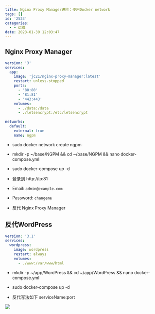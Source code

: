 ```yaml
---
title: Nginx Proxy Manager进阶：使用Docker network
tags: []
id: '2523'
categories:
  - - 运维
date: 2023-01-30 12:03:47
---
```


## Nginx Proxy Manager

```yml
version: '3'
services:
  app:
    image: 'jc21/nginx-proxy-manager:latest'
    restart: unless-stopped
    ports:
      - '80:80'
      - '81:81'
      - '443:443'
    volumes:
      - ./data:/data
      - ./letsencrypt:/etc/letsencrypt
    
networks:
  default:
    external: true
    name: ngpm
```

*   sudo docker network create ngpm

*   mkdir -p ~/base/NGPM && cd ~/base/NGPM && nano docker-compose.yml

*   sudo docker-compose up -d

*   登录到 http://ip:81

*   Email: `admin@example.com`

*   Password: `changeme`

*   反代 Nginx Proxy Manager

## 反代WordPress

```yml
version: '3.1'
services:
  wordpress:
    image: wordpress
    restart: always
    volumes:
      - ./www:/var/www/html

```

*   mkdir -p ~/app/WordPress && cd ~/app/WordPress && nano docker-compose.yml

*   sudo docker-compose up -d

*   反代写法如下 serviceName:port

![](https://img.limour.top/archives_2023/2023/01/30/63d7414ca0859.webp)